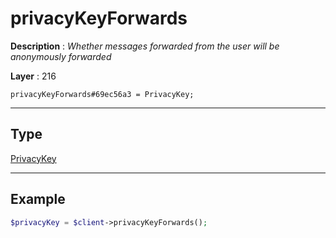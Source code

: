 # privacyKeyForwards

**Description** : *Whether messages forwarded from the user will be anonymously forwarded*

**Layer** : 216

```tl
privacyKeyForwards#69ec56a3 = PrivacyKey;
```

---

## Type

[PrivacyKey](type/PrivacyKey)

---

## Example

```php
$privacyKey = $client->privacyKeyForwards();
```